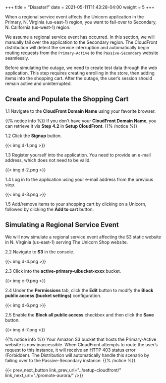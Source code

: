 +++
title = "Disaster!"
date =  2021-05-11T11:43:28-04:00
weight = 5
+++

When a regional service event affects the Unicorn application in the Primary, N. Virginia (us-east-1) region, you want to fail-over to Secondary, N. California (us-west-1) region.

We assume a regional service event has occurred. In this section, we will manually fail over the application to the Secondary region.  The CloudFront distribution will detect the service interruption and automatically begin routing requests from the `Primary-Active` to the `Passive-Secondary` website seamlessly.

Before simulating the outage, we need to create test data through the web application. This step requires creating enrolling in the store, then adding items into the shopping cart.  After the outage, the user’s session should remain active and uninterrupted.

## Create and Populate the Shopping Cart

1.1 Navigate to the **CloudFront Domain Name** using your favorite browser.

{{% notice info %}}
If you don't have your **CloudFront Domain Name**, you can retrieve it via **Step 4.2** in **Setup CloudFront**.
{{% /notice %}}

1.2 Click the **Signup** button.

{{< img d-1.png >}}

1.3 Register yourself into the application. You need to provide an e-mail address, which does not need to be valid.

{{< img d-2.png >}}

1.4 Log in to the application using your e-mail address from the previous step.

{{< img d-3.png >}}

1.5 Add/remove items to your shopping cart by clicking on a Unicorn, followed by clicking the **Add to cart** button.

## Simulating a Regional Service Event

We will now simulate a regional service event affecting the S3 static website in N. Virginia (us-east-1) serving The Unicorn Shop website.

2.2  Navigate to **S3** in the console.

{{< img d-4.png >}}

2.3 Click into the **active-primary-uibucket-xxxx** bucket.

{{< img c-9.png >}}

2.4 Under the **Permissions** tab, click the **Edit** button to modify the **Block public access (bucket settings)** configuration.

{{< img d-6.png >}}

2.5 Enable the **Block all public access** checkbox and then click the **Save** button.

{{< img d-7.png >}}

{{% notice info %}}
Your Amazon S3 bucket that hosts the Primary-Active website is now inaccessible.  When CloudFront attempts to route the user’s request to this instance, it will receive an HTTP 403 status error (Forbidden).  The Distribution will automatically handle this scenario by failing over to the Passive-Secondary instance.
{{% /notice %}}

{{< prev_next_button link_prev_url="../setup-cloudfront/" link_next_url="./promote-aurora/" />}}

